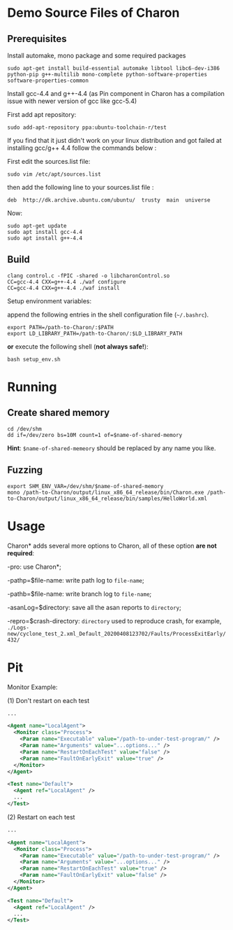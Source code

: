# Demo Source Files of Charon
## Prerequisites

Install automake, mono package and some required packages

```shell
sudo apt-get install build-essential automake libtool libc6-dev-i386 python-pip g++-multilib mono-complete python-software-properties software-properties-common
```



Install gcc-4.4 and g++-4.4 (as Pin component in Charon has a compilation issue with newer version of gcc like gcc-5.4)

First add apt repository:

```shell
sudo add-apt-repository ppa:ubuntu-toolchain-r/test
```

If you find that it just didn't work on your linux distribution and got failed at installing gcc/g++ 4.4 follow the commands below :

First edit the sources.list file:

```shell
sudo vim /etc/apt/sources.list
```

then add the following line to your sources.list file :

```shell
deb  http://dk.archive.ubuntu.com/ubuntu/  trusty  main  universe
```



Now:

```shell
sudo apt-get update
sudo apt install gcc-4.4
sudo apt install g++-4.4
```



## Build

```shell
clang control.c -fPIC -shared -o libcharonControl.so
CC=gcc-4.4 CXX=g++-4.4 ./waf configure
CC=gcc-4.4 CXX=g++-4.4 ./waf install
```

Setup environment variables:

append the following entries in the shell configuration file (`~/.bashrc`).

```shell
export PATH=/path-to-Charon/:$PATH
export LD_LIBRARY_PATH=/path-to-Charon/:$LD_LIBRARY_PATH
```

**or** execute the following shell (**not always safe!**):

```shell
bash setup_env.sh
```



# Running

## Create shared memory

```shell
cd /dev/shm
dd if=/dev/zero bs=10M count=1 of=$name-of-shared-memory
```

**Hint**: `$name-of-shared-memeory` should be replaced by any name you like.

##  Fuzzing

```shell
export SHM_ENV_VAR=/dev/shm/$name-of-shared-memory
mono /path-to-Charon/output/linux_x86_64_release/bin/Charon.exe /path-to-Charon/output/linux_x86_64_release/bin/samples/HelloWorld.xml
```





# Usage

Charon* adds several more options to Charon, all of these option **are not required**:

-pro: use Charon\*;

-pathp=$file-name: write path log to `file-name`;

-pathb=$file-name: write branch log to `file-name`;

-asanLog=$directory: save all the asan reports to `directory`;

-repro=$crash-directory: `directory` used to reproduce crash, for example, `./Logs-new/cyclone_test_2.xml_Default_20200408123702/Faults/ProcessExitEarly/432/`





# Pit

Monitor Example:

(1) Don't restart on each test

```xml
...

<Agent name="LocalAgent">
  <Monitor class="Process">
    <Param name="Executable" value="/path-to-under-test-program/" />
    <Param name="Arguments" value="...options..." />
    <Param name="RestartOnEachTest" value="false" />
    <Param name="FaultOnEarlyExit" value="true" />
  </Monitor>
</Agent>

<Test name="Default">
  <Agent ref="LocalAgent" />
  ...
</Test>
```

(2) Restart on each test

```xml
...

<Agent name="LocalAgent">
  <Monitor class="Process">
    <Param name="Executable" value="/path-to-under-test-program/" />
    <Param name="Arguments" value="...options..." />
    <Param name="RestartOnEachTest" value="true" />
    <Param name="FaultOnEarlyExit" value="false" />
  </Monitor>
</Agent>

<Test name="Default">
  <Agent ref="LocalAgent" />
  ...
</Test>
```



